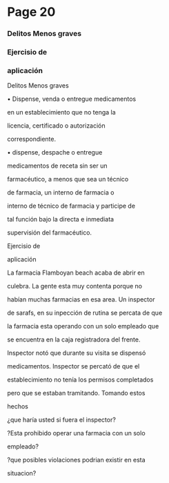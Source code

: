 # Page 20

### Delitos Menos graves

### Ejercisio de

### aplicación

Delitos Menos graves

• Dispense, venda o entregue medicamentos

en un establecimiento que no tenga la

licencia, certificado o autorización

correspondiente.

• dispense, despache o entregue

medicamentos de receta sin ser un

farmacéutico, a menos que sea un técnico

de farmacia, un interno de farmacia o

interno de técnico de farmacia y participe de

tal función bajo la directa e inmediata

supervisión del farmacéutico.

Ejercisio de

aplicación

La farmacia Flamboyan beach acaba de abrir en

culebra. La gente esta muy contenta porque no

habían muchas farmacias en esa area. Un inspector

de sarafs, en su inpección de rutina se percata de que

la farmacia esta operando con un solo empleado que

se encuentra en la caja registradora del frente.

Inspector notó que durante su visita se dispensó

medicamentos. Inspector se percató de que el

establecimiento no tenía los permisos completados

pero que se estaban tramitando. Tomando estos

hechos

¿que haría usted si fuera el inspector?

?Esta prohibido operar una farmacia con un solo

empleado?

?que posibles violaciones podrian existir en esta

situacion?

